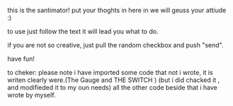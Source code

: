this is the santimator!
put your thoghts in here in we will geuss your attiude :) 

to use just follow the text it will lead you what to do.

if you are not so creative, just pull the random checkbox and push "send".

have fun!

to cheker:
please note i have imported some code that not i wrote, 
it is writen clearly were.(The Gauge and THE SWITCH )
(but i did chacked it , and modifieded it to my oun needs)
 all the other code beside that i have wrote by myself.
